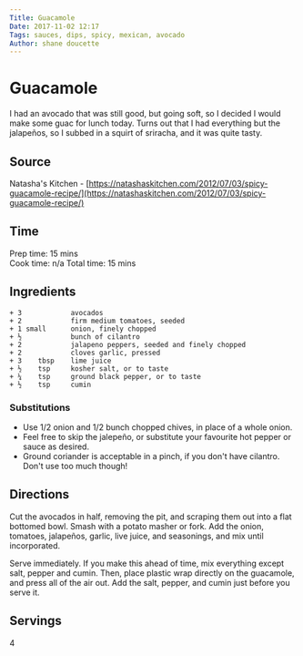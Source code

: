 ```yaml
---
Title: Guacamole 
Date: 2017-11-02 12:17  
Tags: sauces, dips, spicy, mexican, avocado
Author: shane doucette  
---
```


# Guacamole
I had an avocado that was still good, but going soft, so I decided I would 
make some guac for lunch today. Turns out that I had everything but the 
jalapeños, so I subbed in a squirt of sriracha, and it was quite tasty.

## Source
Natasha's Kitchen - [https://natashaskitchen.com/2012/07/03/spicy-guacamole-recipe/](https://natashaskitchen.com/2012/07/03/spicy-guacamole-recipe/)

## Time
Prep time: 15 mins  
Cook time: n/a 
Total time: 15 mins  

## Ingredients
~~~~
+ 3            avocados
+ 2            firm medium tomatoes, seeded
+ 1 small      onion, finely chopped
+ ½            bunch of cilantro
+ 2            jalapeno peppers, seeded and finely chopped
+ 2            cloves garlic, pressed
+ 3    tbsp    lime juice
+ ½    tsp     kosher salt, or to taste
+ ¼    tsp     ground black pepper, or to taste
+ ½    tsp     cumin
~~~~

### Substitutions
- Use 1/2 onion and 1/2 bunch chopped chives, in place of a whole onion.
- Feel free to skip the jalepeño, or substitute your favourite hot pepper 
  or sauce as desired.
- Ground coriander is acceptable in a pinch, if you don't have cilantro. 
  Don't use too much though!

## Directions
Cut the avocados in half, removing the pit, and scraping them out into a
flat bottomed bowl. Smash with a potato masher or fork. Add the onion, 
tomatoes, jalapeños, garlic, live juice, and seasonings, and mix until 
incorporated. 

Serve immediately. If you make this ahead of time, mix everything except 
salt, pepper and cumin. Then, place plastic wrap directly on the guacamole,
and press all of the air out. Add the salt, pepper, and cumin just before
you serve it.

## Servings
4
